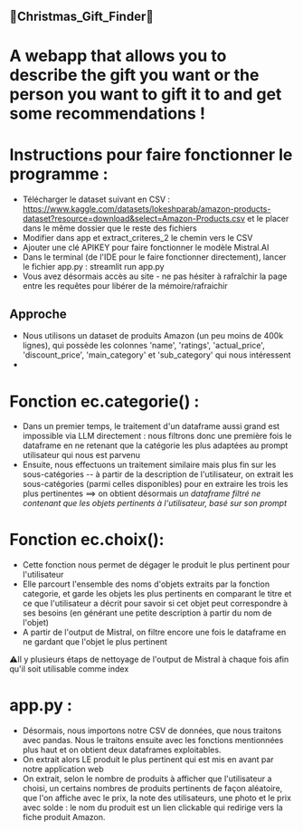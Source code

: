 ## 🎄Christmas_Gift_Finder🎁
# A webapp that allows you to describe the gift you want or the person you want to gift it to and get some recommendations !

# Instructions pour faire fonctionner le programme :
- Télécharger le dataset suivant en CSV : https://www.kaggle.com/datasets/lokeshparab/amazon-products-dataset?resource=download&select=Amazon-Products.csv et le placer dans le même dossier que le reste des fichiers
- Modifier dans app et extract_criteres_2 le chemin vers le CSV
- Ajouter une clé APIKEY pour faire fonctionner le modèle Mistral.AI
- Dans le terminal (de l'IDE pour le faire fonctionner directement), lancer le fichier app.py : streamlit run app.py
- Vous avez désormais accès au site - ne pas hésiter à rafraîchir la page entre les requêtes pour libérer de la mémoire/rafraichir

## Approche 
- Nous utilisons un dataset de produits Amazon (un peu moins de 400k lignes), qui possède les colonnes 'name', 'ratings', 'actual_price', 'discount_price', 'main_category' et 'sub_category' qui nous intéressent
- 
# Fonction ec.categorie() :
- Dans un premier temps, le traitement d'un dataframe aussi grand est impossible via LLM directement : nous filtrons donc une première fois le dataframe en ne retenant que la catégorie les plus adaptées au prompt utilisateur qui nous est parvenu 
- Ensuite, nous effectuons un traitement similaire mais plus fin sur les sous-catégories -- à partir de la description de l'utilisateur, on extrait les sous-catégories (parmi celles disponibles) pour en extraire les trois les plus pertinentes ==> on obtient désormais *un dataframe filtré ne contenant que les objets pertinents à l'utilisateur, basé sur son prompt*

# Fonction ec.choix():
- Cette fonction nous permet de dégager le produit le plus pertinent pour l'utilisateur
- Elle parcourt l'ensemble des noms d'objets extraits par la fonction categorie, et garde les objets les plus pertinents en comparant le titre et ce que l'utilisateur a décrit pour savoir si cet objet peut correspondre à ses besoins (en générant une petite description à partir du nom de l'objet)
- A partir de l'output de Mistral, on filtre encore une fois le dataframe en ne gardant que l'objet le plus pertinent

⚠️Il y plusieurs étaps de nettoyage de l'output de Mistral à chaque fois afin qu'il soit utilisable comme index

# app.py :
- Désormais, nous importons notre CSV de données, que nous traitons avec pandas. Nous le traitons ensuite avec les fonctions mentionnées plus haut et on obtient deux dataframes exploitables.
- On extrait alors LE produit le plus pertinent qui est mis en avant par notre application web
- On extrait, selon le nombre de produits à afficher que l'utilisateur a choisi, un certains nombres de produits pertinents de façon aléatoire, que l'on affiche avec le prix, la note des utilisateurs, une photo et le prix avec solde : le nom du produit est un lien clickable qui redirige vers la fiche produit Amazon.






